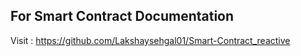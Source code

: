 ## For Smart Contract Documentation 
Visit : https://github.com/Lakshaysehgal01/Smart-Contract_reactive
